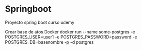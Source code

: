 # Springboot
Proyecto spring boot curso udemy


Crear base de atos Docker
docker run --name some-postgres -e  POSTGRES_USER=user1 -e POSTGRES_PASSWORD=password -e POSTGRES_DB=basenombre -p -d postgres
